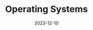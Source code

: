 ---
external: false
draft: true
title: Operating Systems
description: Different types of Operating Systems.
date: 2023-12-10
---